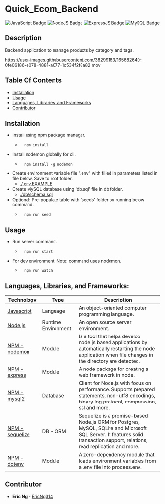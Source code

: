 # Quick_Ecom_Backend

<div align="center">
 <img src="https://img.shields.io/badge/JavaScript-323330?style=flat&logo=javascript&logoColor=F7DF1E" alt="JavaScript Badge"/>
 <img src="https://img.shields.io/badge/Node.js-43853D?style=flat&logo=node.js&logoColor=white" alt="NodeJS Badge"/>
 <img src="https://img.shields.io/badge/Express.js-white?style=flat&logo=express&logoColor=black" alt="ExpressJS Badge"/>
 <img src="https://img.shields.io/badge/MySQL-00000F?style=flat&logo=mysql&logoColor=white" alt="MySQL Badge"/>
</div>

## Description
Backend application to manage products by category and tags.


https://user-images.githubusercontent.com/38299163/165682640-0fe06186-e078-4881-a077-1c534f2f8a82.mov


## Table Of Contents
 - [Installation](#installation) 
 - [Usage](#usage) 
 - [Languages, Libraries, and Frameworks](#languages)
 - [Contributor](#contributor)

## Installation
 - Install using npm package manager. 
    - ```
        npm install
        ``` 
 - Install nodemon globally for cli.
    - ```
        npm install -g nodemon
        ``` 
 - Create environment variable file ".env" with filled in parameters listed in file below. Save to root folder.
    - [./.env.EXAMPLE](./.env.EXAMPLE)
 - Create MySQL database using 'db.sql' file in db folder.
    - [./db/schema.sql](./db/schema.sql)
 - Optional: Pre-populate table with 'seeds' folder by running below command.
    - ```
        npm run seed
        ``` 

## Usage
 - Run server command.
    - ```
        npm run start
        ``` 
 - For dev environment. Note: command uses nodemon.
    - ```
        npm run watch
        ``` 

<div id='languages'></div>

## **Languages, Libraries, and Frameworks:**

| Technology | Type | Description |
| ----------- | ----- | -------- |
| [Javascript](https://www.javascript.com/) | Language | An object-oriented computer programming language. |
| [Node.js](https://nodejs.org/en/) | Runtime Environment | An open source server environment. |
| [NPM - nodemon](https://www.npmjs.com/package/nodemon) | Module | Is a tool that helps develop node.js based applications by automatically restarting the node application when file changes in the directory are detected. |
| [NPM - express](https://www.npmjs.com/package/express) | Module | A node package for creating a web framework in node. |
| [NPM - mysql2](https://www.npmjs.com/package/mysql2) | Database | Client for Node.js with focus on performance. Supports prepared statements, non-utf8 encodings, binary log protocol, compression, ssl and more. |
| [NPM - sequelize](https://www.npmjs.com/package/sequelize) | DB - ORM | Sequelize is a promise-based Node.js ORM for Postgres, MySQL, SQLite and Microsoft SQL Server. It features solid transaction support, relations, read replication and more. |
| [NPM - dotenv](https://www.npmjs.com/package/cli-table3) | Module | A zero-dependency module that loads environment variables from a .env file into process.env. |



## Contributor
 - **Eric Ng**  - [EricNg314](https://github.com/EricNg314) 
